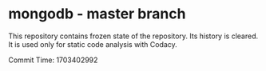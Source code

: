 # mongodb - master branch

This repository contains frozen state of the repository.
Its history is cleared. It is used only for static code
analysis with Codacy.

Commit Time: 1703402992